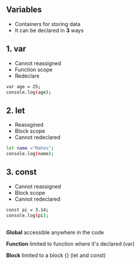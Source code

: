 
## Variables

- Containers for storing data
- It can be declared in **3** ways

## 1. var 
- Cannot reassigned
- Function scope
- Redeclare

```bash
var age = 25;
console.log(age);
```

## 2. let
- Reassgined
- Block scope
- Cannot redeclared

```bash
let name ="Mahes";
console.log(name);
```

## 3. const
- Cannot reassigned
- Block scope
- Cannot redeclared
```bash
const pi = 3.14;
console.log(pi);
```


## 
**Global** accessible anywhere in the code

**Function** limited to function where it's declared (var)

**Block** limited to a block {} (let and const) 